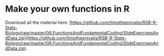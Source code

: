 # Make your own functions in R 


Download all the material here: [https://github.com/timotheenivalis/RSB-R-Stats-Biology/raw/master/06.FunctionsAndFundamentalCoding/SlideExercisesAndData.zip](https://github.com/timotheenivalis/RSB-R-Stats-Biology/raw/master/06.FunctionsAndFundamentalCoding/SlideExercisesAndData.zip). 
